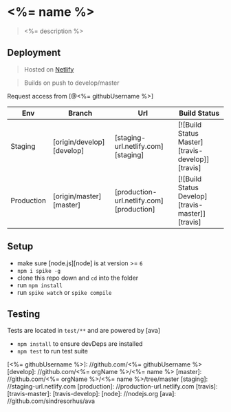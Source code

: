 # <%= name %>
> <%= description %>

## Deployment
> Hosted on [Netlify][netlify]

> Builds on push to develop/master

Request access from [@<%= githubUsername %>]

| Env        | Branch                    | Url                                      | Build Status                                     |
| ---        | ---                       | ---                                      | ---                                              |
| Staging    | [origin/develop][develop] | [staging-url.netlify.com][staging]       | [![Build Status Master][travis-develop]][travis] |
| Production | [origin/master][master]   | [production-url.netlify.com][production] | [![Build Status Develop][travis-master]][travis] |

## Setup
- make sure [node.js][node] is at version >= `6`
- `npm i spike -g`
- clone this repo down and `cd` into the folder
- run `npm install`
- run `spike watch` or `spike compile`

## Testing
Tests are located in `test/**` and are powered by [ava]
- `npm install` to ensure devDeps are installed
- `npm test` to run test suite

[netlify]: //netlify.com
[<%= githubUsername %>]: //github.com/<%= githubUsername %>
[develop]: //github.com/<%= orgName %>/<%= name %>
[master]: //github.com/<%= orgName %>/<%= name %>/tree/master
[staging]: //staging-url.netlify.com
[production]: //production-url.netlify.com
[travis]:
[travis-master]:
[travis-develop]:
[node]: //nodejs.org
[ava]: //github.com/sindresorhus/ava
